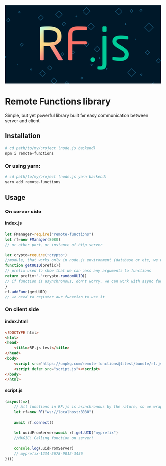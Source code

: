 ![RF.js  Logo](readme_b.svg)

# Remote Functions library

Simple, but yet powerful library built for easy communication between server and client

## Installation

```sh
# cd path/to/my/project (node.js backend)
npm i remote-functions
```

### Or using yarn:

```sh
# cd path/to/my/project (node.js yarn backend)
yarn add remote-functions
```

## Usage

### On server side

#### index.js

```js
let FManager=require("remote-functions")
let rf=new FManager(8080)
// or other port, or instance of http server

let crypto=require("crypto") 
//module, that works only in node.js environment (database or etc, we used crypto only for example)
function getUUID(prefix){ 
// prefix used to show that we can pass any arguments to functions
return prefix+"-"+crypto.randomUUID()
// if function is asynchronous, don't worry, we can work with async functions!
}
rf.addFunc(getUUID)
// we need to register our function to use it
```

### On client side

#### index.html

```html
<!DOCTYPE html>
<html>
<head>
    <title>RF.js test</title>
</head>
<body>
    <script src="https://unpkg.com/remote-functions@latest/bundle/rf.js"></script>
    <script defer src="script.js"></script>
</body>
</html>
```

#### script.js

```js
(async()=>{
    // All functions in RF.js is asynchronous by the nature, so we wrapped our code in async function to use awaits
    let rf=new RF("ws://localhost:8080") 

    await rf.connect() 

    let uuidFromServer=await rf.getUUID("myprefix")
    //MAGIC! Calling function on server!

    console.log(uuidFromServer)
    // myprefix-1234-5678-9012-3456
})()

```
